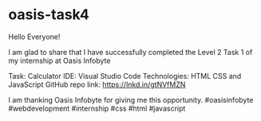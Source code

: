 # oasis-task4
Hello Everyone!

I am glad to share that I have successfully completed the Level 2 Task 1 of my internship at Oasis Infobyte

Task: Calculator
IDE: Visual Studio Code
Technologies: HTML CSS and JavaScript
GitHub repo link: https://lnkd.in/gtNVfMZN


I am thanking Oasis Infobyte for giving me this opportunity. #oasisinfobyte #webdevelopment  #internship  #css  #html  #javascript
